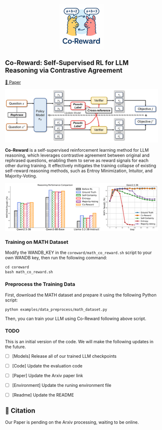 <p align="center">
  <img src="figs/CoReward_logo.png" alt="Co-Reward Logo" width="150"/>
</p>

## Co-Reward: Self-Supervised RL for LLM Reasoning via Contrastive Agreement

[📄 Paper](./CoReward-paper.pdf)

![Pipeline](figs/CoReward_pipeline.png)

**Co-Reward** is a self-supervised reinforcement learning method for LLM reasoning, which leverages contrastive agreement between original and rephrased questions, enabling them to serve as reward signals for each other during training. It effectively mitigates the training collapse of existing self-reward reasoning methods, such as Entroy Minimization, Intuitor, and Majority-Voting.


![Performance](figs/performance.png)


### Training on MATH Dataset

Modify the WANDB_KEY in the `coreward/math_co_reward.sh` script to your own WANDB key, then run the following command:

```
cd coreward
bash math_co_reward.sh
```

### Preprocess the Training Data

First, download the MATH dataset and prepare it using the following Python script:

```
python examples/data_preprocess/math_dataset.py
```

Then, you can train your LLM using Co-Reward following above script.

### TODO
This is an initial version of the code. We will make the following updates in the future.
- [ ] [Models] Release all of our trained LLM checkpoints
- [ ] [Code] Update the evaluation code
- [ ] [Paper] Update the Arxiv paper link
- [ ] [Environment] Update the runing environment file
- [ ] [Readme] Update the README


## 📄 Citation

Our Paper is pending on the Arxiv processing, waiting to be online.

